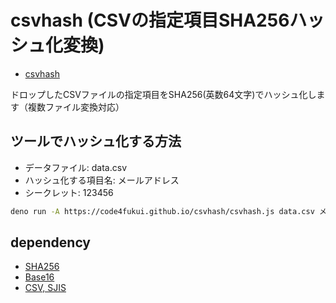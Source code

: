 # csvhash (CSVの指定項目SHA256ハッシュ化変換)

- [csvhash](https://code4fukui.github.io/csvhash/)

ドロップしたCSVファイルの指定項目をSHA256(英数64文字)でハッシュ化します（複数ファイル変換対応）

## ツールでハッシュ化する方法

- データファイル: data.csv
- ハッシュ化する項目名: メールアドレス
- シークレット: 123456

```sh
deno run -A https://code4fukui.github.io/csvhash/csvhash.js data.csv メールアドレス 123456
```

## dependency

- [SHA256](https://github.com/code4fukui/SHA256)
- [Base16](https://github.com/code4fukui/Base16)
- [CSV, SJIS](https://github.com/code4sabae/js)
